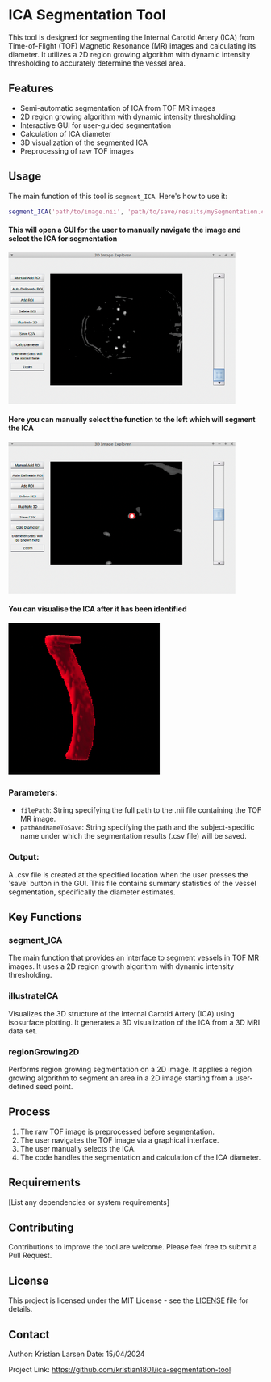 # ICA Segmentation Tool

This tool is designed for segmenting the Internal Carotid Artery (ICA) from Time-of-Flight (TOF) Magnetic Resonance (MR) images and calculating its diameter. It utilizes a 2D region growing algorithm with dynamic intensity thresholding to accurately determine the vessel area.

## Features

- Semi-automatic segmentation of ICA from TOF MR images
- 2D region growing algorithm with dynamic intensity thresholding
- Interactive GUI for user-guided segmentation
- Calculation of ICA diameter
- 3D visualization of the segmented ICA
- Preprocessing of raw TOF images

## Usage

The main function of this tool is `segment_ICA`. Here's how to use it:

```matlab
segment_ICA('path/to/image.nii', 'path/to/save/results/mySegmentation.csv')
```
#### This will open a GUI for the user to manually navigate the image and select the ICA for segmentation
<img src="gui.png" alt="gui Example" height="300" width="450"/>

#### Here you can manually select the function to the left which will segment the ICA
<img src="choose.png" alt="gui Example" height="300" width="450"/>

#### You can visualise the ICA after it has been identified
<img src="ica.png" alt="gui Example" height="300" width="300"/>


### Parameters:
- `filePath`: String specifying the full path to the .nii file containing the TOF MR image.
- `pathAndNameToSave`: String specifying the path and the subject-specific name under which the segmentation results (.csv file) will be saved.

### Output:
A .csv file is created at the specified location when the user presses the 'save' button in the GUI. This file contains summary statistics of the vessel segmentation, specifically the diameter estimates.

## Key Functions

### segment_ICA
The main function that provides an interface to segment vessels in TOF MR images. It uses a 2D region growth algorithm with dynamic intensity thresholding.

### illustrateICA
Visualizes the 3D structure of the Internal Carotid Artery (ICA) using isosurface plotting. It generates a 3D visualization of the ICA from a 3D MRI data set.

### regionGrowing2D
Performs region growing segmentation on a 2D image. It applies a region growing algorithm to segment an area in a 2D image starting from a user-defined seed point.

## Process

1. The raw TOF image is preprocessed before segmentation.
2. The user navigates the TOF image via a graphical interface.
3. The user manually selects the ICA.
4. The code handles the segmentation and calculation of the ICA diameter.

## Requirements

[List any dependencies or system requirements]

## Contributing

Contributions to improve the tool are welcome. Please feel free to submit a Pull Request.

## License

This project is licensed under the MIT License - see the [LICENSE](LICENSE) file for details.

## Contact

Author: Kristian Larsen
Date: 15/04/2024

Project Link: https://github.com/kristian1801/ica-segmentation-tool
